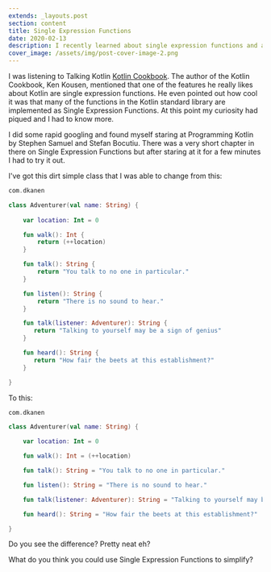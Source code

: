 ```yaml
---
extends: _layouts.post
section: content
title: Single Expression Functions
date: 2020-02-13
description: I recently learned about single expression functions and am amazed at how simple the function you can created with them are.
cover_image: /assets/img/post-cover-image-2.png
---
```


I was listening to Talking Kotlin [Kotlin Cookbook](https://pca.st/09ybe338). The author of the Kotlin Cookbook, Ken Kousen, mentioned that one of the features he really likes about Kotlin are single expression functions. He even pointed out how cool it was that many of the functions in the Kotlin standard library are implemented as Single Expression Functions. At this point my curiosity had piqued and I had to know more.

I did some rapid googling and found myself staring at Programming Kotlin by Stephen Samuel and Stefan Bocutiu. There was a very short chapter in there on Single Expression Functions but after staring at it for a few minutes I had to try it out.

I've got this dirt simple class that I was able to change from this:
```kotlin
com.dkanen

class Adventurer(val name: String) {
    
    var location: Int = 0

    fun walk(): Int {
        return (++location)
    }

    fun talk(): String {
        return "You talk to no one in particular."
    }

    fun listen(): String {
        return "There is no sound to hear."
    }

    fun talk(listener: Adventurer): String {
       return "Talking to yourself may be a sign of genius"
    }

    fun heard(): String {
       return "How fair the beets at this establishment?"
    }

}
```

To this:
```kotlin
com.dkanen

class Adventurer(val name: String) {

    var location: Int = 0

    fun walk(): Int = (++location)

    fun talk(): String = "You talk to no one in particular."

    fun listen(): String = "There is no sound to hear."

    fun talk(listener: Adventurer): String = "Talking to yourself may be a sign of genius"

    fun heard(): String = "How fair the beets at this establishment?"

}
```

Do you see the difference? Pretty neat eh?

What do you think you could use Single Expression Functions to simplify?